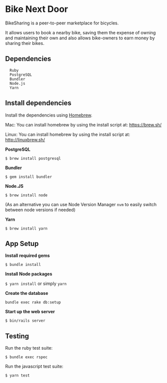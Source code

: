 # Bike Next Door

BikeSharing is a peer-to-peer marketplace for bicycles.

It allows users to book a nearby bike, saving them the expense of owning and maintaining their own and also allows bike-owners to earn money by sharing their bikes.

## Dependencies
```
  Ruby
  PostgreSQL
  Bundler
  Node.js
  Yarn
```

## Install dependencies

Install the dependencies using [Homebrew](https://brew.sh/).

Mac: You can install homebrew by using the install script at: https://brew.sh/

Linux: You can install homebrew by using the install script at: http://linuxbrew.sh/

**PostgreSQL**

`$ brew install postgresql`

**Bundler**

`$ gem install bundler`

**Node.JS**

`$ brew install node`

(As an alternative you can use Node Version Manager `nvm` to easily switch between node versions if needed)

**Yarn**

`$ brew install yarn`

## App Setup

**Install required gems**

`$ bundle install`

**Install Node packages**

`$ yarn install` or simply `yarn`

**Create the database**

`bundle exec rake db:setup`

**Start up the web server**

`$ bin/rails server`

## Testing

Run the ruby test suite:

`$ bundle exec rspec`

Run the javascript test suite:

`$ yarn test`
